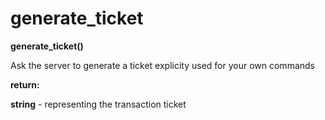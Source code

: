 # generate\_ticket

**generate\_ticket()**

Ask the server to generate a ticket explicity used for your own commands

**return:**

**string** - representing the transaction ticket
